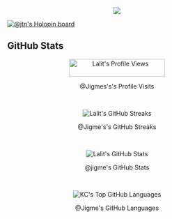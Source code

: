 <div align="center">
  <img src="https://assets.website-files.com/5e51b3b0337309d672efd94c/5e51cc5933d368febc351897_footer-img.svg">
</div>

[![@jtn's Holopin board](https://holopin.io/api/user/board?user=jtn)](https://holopin.io/@jtn)

## GitHub Stats ##

<p align="center"> <img src="https://komarev.com/ghpvc/?username=jigmetnamgyal&style=flat-square@color=yellow" alt="Lalit's Profile Views" width="220" height="40"/> </p>
<p align="center">@Jigmes's's Profile Visits</p>

<br />

<p align="center"> <img src="https://github-readme-streak-stats.herokuapp.com/?user=jigmetnamgyal&theme=chartreuse-dark&date_format=j%20M%5B%20Y%5D&fire=FFCB2B" alt="Lalit's GitHub Streaks"/> </p>
<p align="center">@Jigme's's GitHub Streaks</p>

<br />

<p align="center">
  <img src="https://github-readme-stats.vercel.app/api/?username=jigmetnamgyal&show_icons=true&title_color=fff&icon_color=79ff97&text_color=9f9f9f&bg_color=151515" alt="Lalit's GitHub Stats" />
</p>
<p align="center">@jigme's GitHub Stats</p>

<br/>

<p align="center">
  <img src="https://github-readme-stats.vercel.app/api/top-langs/?username=jigmetnamgyal&hide=TeX&layout=compact&title_color=fff&icon_color=79ff97&text_color=9f9f9f&bg_color=151515" alt="KC's Top GitHub Languages" />
</p>
<p align="center">@Jigme's GitHub Languages</p>

<br/>

